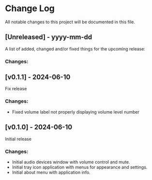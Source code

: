 # Change Log
All notable changes to this project will be documented in this file.
 
## [Unreleased] - yyyy-mm-dd
 
A list of added, changed and/or fixed things for the upcoming release:
 
### Changes:

## [v0.1.1] - 2024-06-10
  
Fix release
 
### Changes:
- Fixed volume label not properly displaying volume level number


## [v0.1.0] - 2024-06-10
  
Initial release
 
### Changes:
- Initial audio devices window with volume control and mute.
- Initial tray icon application with menus for appearance and settings.
- Initial about menu with application info.
